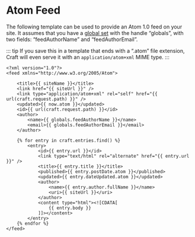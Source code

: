 # Atom Feed

The following template can be used to provide an Atom 1.0 feed on your site. It assumes that you have a [global set](../globals.md) with the handle “globals”, with two fields: “feedAuthorName” and “feedAuthorEmail”.

::: tip
If you save this in a template that ends with a “.atom” file extension, Craft will even serve it with an `application/atom+xml` MIME type.
:::

```twig
<?xml version="1.0"?>
<feed xmlns="http://www.w3.org/2005/Atom">

    <title>{{ siteName }}</title>
    <link href="{{ siteUrl }}" />
    <link type="application/atom+xml" rel="self" href="{{ url(craft.request.path) }}" />
    <updated>{{ now.atom }}</updated>
    <id>{{ url(craft.request.path) }}</id>
    <author>
        <name>{{ globals.feedAuthorName }}</name>
        <email>{{ globals.feedAuthorEmail }}</email>
    </author>

    {% for entry in craft.entries.find() %}
        <entry>
            <id>{{ entry.url }}</id>
            <link type="text/html" rel="alternate" href="{{ entry.url }}" />
            <title>{{ entry.title }}</title>
            <published>{{ entry.postDate.atom }}</published>
            <updated>{{ entry.dateUpdated.atom }}</updated>
            <author>
                <name>{{ entry.author.fullName }}</name>
                <uri>{{ siteUrl }}</uri>
            </author>
            <content type="html"><![CDATA[
                {{ entry.body }}
            ]]></content>
        </entry>
    {% endfor %}
</feed>
```
